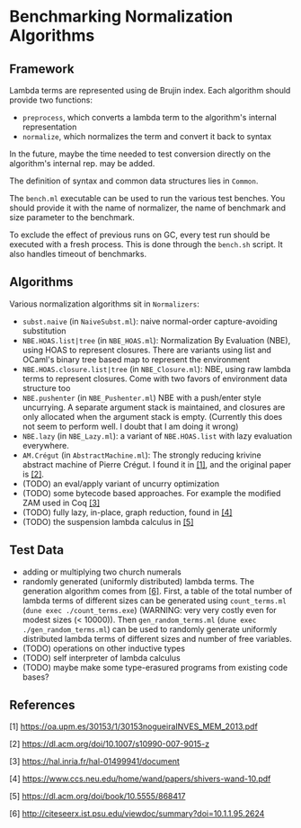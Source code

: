 # Benchmarking Normalization Algorithms

## Framework
Lambda terms are represented using de Brujin index.
Each algorithm should provide two functions:

- `preprocess`, which converts a lambda term to the algorithm's internal representation
- `normalize`, which normalizes the term and convert it back to syntax

In the future, maybe the time needed to test conversion directly
on the algorithm's internal rep. may be added.

The definition of syntax and common data structures lies in `Common`.

The `bench.ml` executable can be used to run the various test benches.
You should provide it with the name of normalizer,
the name of benchmark and size parameter to the benchmark.

To exclude the effect of previous runs on GC,
every test run should be executed with a fresh process.
This is done through the `bench.sh` script.
It also handles timeout of benchmarks.


## Algorithms
Various normalization algorithms sit in `Normalizers`:

- `subst.naive` (in `NaiveSubst.ml`):
naive normal-order capture-avoiding substitution
- `NBE.HOAS.list|tree` (in `NBE_HOAS.ml`):
Normalization By Evaluation (NBE), using HOAS to represent closures.
There are variants using list and OCaml's binary tree based map
to represent the environment
- `NBE.HOAS.closure.list|tree` (in `NBE_Closure.ml`):
NBE, using raw lambda terms to represent closures.
Come with two favors of environment data structure too
- `NBE.pushenter` (in `NBE_Pushenter.ml`)
NBE with a push/enter style uncurrying.
A separate argument stack is maintained,
and closures are only allocated when the argument stack is empty.
(Currently this does not seem to perform well.
I doubt that I am doing it wrong)
- `NBE.lazy` (in `NBE_Lazy.ml`):
a variant of `NBE.HOAS.list` with lazy evaluation everywhere.
- `AM.Crégut` (in `AbstractMachine.ml`):
The strongly reducing krivine abstract machine of Pierre Crégut.
I found it in [[1]](#1),
and the original paper is [[2]](#2).
- (TODO) an eval/apply variant of uncurry optimization
- (TODO) some bytecode based approaches.
For example the modified ZAM used in Coq [[3]](#3)
- (TODO) fully lazy, in-place, graph reduction,
found in [[4]](#4)
- (TODO) the suspension lambda calculus in [[5]](#5)


## Test Data

- adding or multiplying two church numerals
- randomly generated (uniformly distributed) lambda terms.
The generation algorithm comes from [[6]](#6).
First, a table of the total number of lambda terms of different sizes
can be generated using `count_terms.ml` (`dune exec ./count_terms.exe`)
(WARNING: very very costly even for modest sizes (< 10000)).
Then `gen_random_terms.ml` (`dune exec ./gen_random_terms.ml`)
can be used to randomly generate uniformly distributed lambda terms
of different sizes and number of free variables.
- (TODO) operations on other inductive types
- (TODO) self interpreter of lambda calculus
- (TODO) maybe make some type-erasured programs from existing code bases?


## References

<a id="1">[1]</a>
<https://oa.upm.es/30153/1/30153nogueiraINVES_MEM_2013.pdf>

<a id="2">[2]</a>
<https://dl.acm.org/doi/10.1007/s10990-007-9015-z>

<a id="3">[3]</a>
<https://hal.inria.fr/hal-01499941/document>

<a id="4">[4]</a>
<https://www.ccs.neu.edu/home/wand/papers/shivers-wand-10.pdf>

<a id="5">[5]</a>
<https://dl.acm.org/doi/book/10.5555/868417>

<a id="6">[6]</a>
<http://citeseerx.ist.psu.edu/viewdoc/summary?doi=10.1.1.95.2624>
